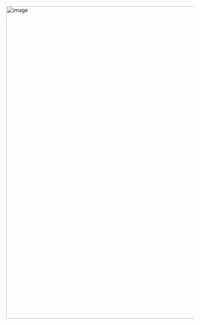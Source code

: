 <img width="837" alt="image" src="https://www.notion.so/2057226365e248ce9ba0f6c92d6ec7d6#ed7a93542ea448aeb5704bdbcacf51c5">
